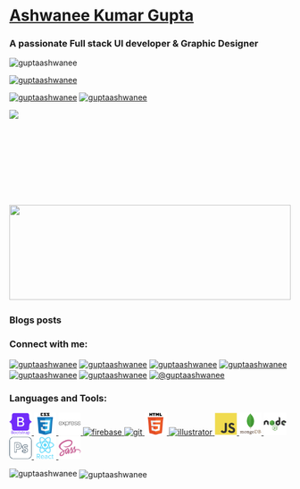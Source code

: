 # [Ashwanee Kumar Gupta](https://www.inspirecg.in/)

<h3>A passionate Full stack UI developer & Graphic Designer</h3>

<p align="left"> <img src="https://komarev.com/ghpvc/?username=guptaashwanee&label=Profile%20views&color=0e75b6&style=flat" alt="guptaashwanee" /> </p>

<p align="left"> <a href="https://github.com/ryo-ma/github-profile-trophy"><img src="https://github-profile-trophy.vercel.app/?username=guptaashwanee&theme=gruvbox" alt="guptaashwanee" /></a> </p>

<p align="left"> <a href="https://twitter.com/guptaashwanee" target="blank"><img src="https://img.shields.io/twitter/follow/guptaashwanee?style=social" alt="guptaashwanee" /></a>
<a href="https://github.com/guptaashwanee" target="blank"><img src="https://img.shields.io/github/followers/guptaashwanee?style=social" alt="guptaashwanee" /></a> </p>

<div>
  <img height="170" align="left" src="https://github-readme-stats.vercel.app/api?username=guptaashwanee&show_icons=true&theme=dracula&count_private=true&include_all_commits=true" />
  <img height="170" width="100%" src="https://github-readme-stats.vercel.app/api/top-langs/?username=guptaashwanee&layout=default" />
</div>


### Blogs posts
<!-- BLOG-POST-LIST:START -->
<!-- BLOG-POST-LIST:END -->

<h3 align="left">Connect with me:</h3>
<p align="left">
<a href="https://twitter.com/guptaashwanee" target="blank"><img align="center" src="https://cdn.jsdelivr.net/npm/simple-icons@3.0.1/icons/twitter.svg" alt="guptaashwanee" height="30" width="40" /></a>
<a href="https://linkedin.com/in/guptaashwanee" target="blank"><img align="center" src="https://cdn.jsdelivr.net/npm/simple-icons@3.0.1/icons/linkedin.svg" alt="guptaashwanee" height="30" width="40" /></a>
<a href="https://fb.com/guptaashwanee" target="blank"><img align="center" src="https://cdn.jsdelivr.net/npm/simple-icons@3.0.1/icons/facebook.svg" alt="guptaashwanee" height="30" width="40" /></a>
<a href="https://instagram.com/guptaashwanee" target="blank"><img align="center" src="https://cdn.jsdelivr.net/npm/simple-icons@3.0.1/icons/instagram.svg" alt="guptaashwanee" height="30" width="40" /></a>
<a href="https://dribbble.com/guptaashwanee" target="blank"><img align="center" src="https://cdn.jsdelivr.net/npm/simple-icons@3.0.1/icons/dribbble.svg" alt="guptaashwanee" height="30" width="40" /></a>
<a href="https://www.behance.net/guptaashwanee" target="blank"><img align="center" src="https://cdn.jsdelivr.net/npm/simple-icons@3.0.1/icons/behance.svg" alt="guptaashwanee" height="30" width="40" /></a>
<a href="https://medium.com/@guptaashwanee" target="blank"><img align="center" src="https://cdn.jsdelivr.net/npm/simple-icons@3.0.1/icons/medium.svg" alt="@guptaashwanee" height="30" width="40" /></a>
</p>

<h3 align="left">Languages and Tools:</h3>
<p align="left"> <a href="https://getbootstrap.com" target="_blank"> <img src="https://raw.githubusercontent.com/devicons/devicon/master/icons/bootstrap/bootstrap-plain-wordmark.svg" alt="bootstrap" width="40" height="40"/> </a> <a href="https://www.w3schools.com/css/" target="_blank"> <img src="https://raw.githubusercontent.com/devicons/devicon/master/icons/css3/css3-original-wordmark.svg" alt="css3" width="40" height="40"/> </a> <a href="https://expressjs.com" target="_blank"> <img src="https://raw.githubusercontent.com/devicons/devicon/master/icons/express/express-original-wordmark.svg" alt="express" width="40" height="40"/> </a> <a href="https://firebase.google.com/" target="_blank"> <img src="https://www.vectorlogo.zone/logos/firebase/firebase-icon.svg" alt="firebase" width="40" height="40"/> </a> <a href="https://git-scm.com/" target="_blank"> <img src="https://www.vectorlogo.zone/logos/git-scm/git-scm-icon.svg" alt="git" width="40" height="40"/> </a> <a href="https://www.w3.org/html/" target="_blank"> <img src="https://raw.githubusercontent.com/devicons/devicon/master/icons/html5/html5-original-wordmark.svg" alt="html5" width="40" height="40"/> </a> <a href="https://www.adobe.com/in/products/illustrator.html" target="_blank"> <img src="https://www.vectorlogo.zone/logos/adobe_illustrator/adobe_illustrator-icon.svg" alt="illustrator" width="40" height="40"/> </a> <a href="https://developer.mozilla.org/en-US/docs/Web/JavaScript" target="_blank"> <img src="https://raw.githubusercontent.com/devicons/devicon/master/icons/javascript/javascript-original.svg" alt="javascript" width="40" height="40"/> </a> <a href="https://www.mongodb.com/" target="_blank"> <img src="https://raw.githubusercontent.com/devicons/devicon/master/icons/mongodb/mongodb-original-wordmark.svg" alt="mongodb" width="40" height="40"/> </a> <a href="https://nodejs.org" target="_blank"> <img src="https://raw.githubusercontent.com/devicons/devicon/master/icons/nodejs/nodejs-original-wordmark.svg" alt="nodejs" width="40" height="40"/> </a> <a href="https://www.photoshop.com/en" target="_blank"> <img src="https://raw.githubusercontent.com/devicons/devicon/master/icons/photoshop/photoshop-line.svg" alt="photoshop" width="40" height="40"/> </a> <a href="https://reactjs.org/" target="_blank"> <img src="https://raw.githubusercontent.com/devicons/devicon/master/icons/react/react-original-wordmark.svg" alt="react" width="40" height="40"/> </a> <a href="https://sass-lang.com" target="_blank"> <img src="https://raw.githubusercontent.com/devicons/devicon/master/icons/sass/sass-original.svg" alt="sass" width="40" height="40"/> </a> </p>

<p><img align="left" src="https://github-readme-stats.vercel.app/api/top-langs?username=guptaashwanee&show_icons=true&locale=en&layout=compact" alt="guptaashwanee" /></p>

<p>&nbsp;<img align="center" src="https://github-readme-stats.vercel.app/api?username=guptaashwanee&show_icons=true&locale=en" alt="guptaashwanee" /></p>
